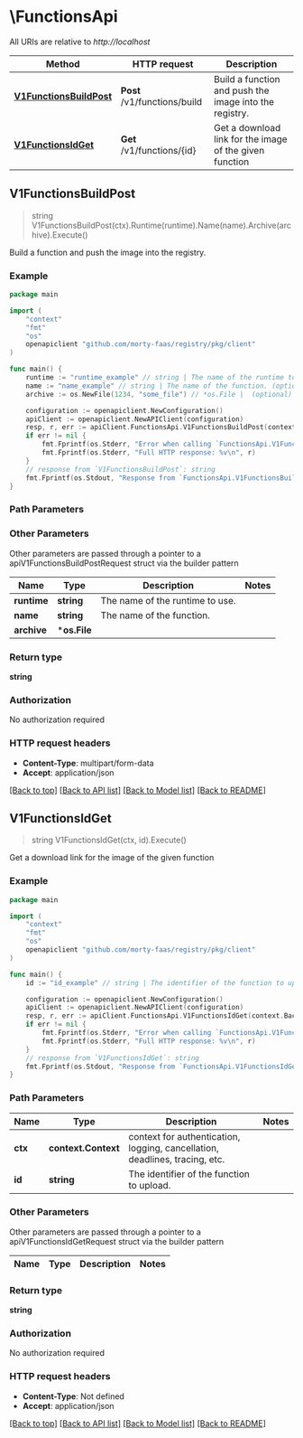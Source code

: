 # \FunctionsApi

All URIs are relative to *http://localhost*

Method | HTTP request | Description
------------- | ------------- | -------------
[**V1FunctionsBuildPost**](FunctionsApi.md#V1FunctionsBuildPost) | **Post** /v1/functions/build | Build a function and push the image into the registry.
[**V1FunctionsIdGet**](FunctionsApi.md#V1FunctionsIdGet) | **Get** /v1/functions/{id} | Get a download link for the image of the given function



## V1FunctionsBuildPost

> string V1FunctionsBuildPost(ctx).Runtime(runtime).Name(name).Archive(archive).Execute()

Build a function and push the image into the registry.

### Example

```go
package main

import (
    "context"
    "fmt"
    "os"
    openapiclient "github.com/morty-faas/registry/pkg/client"
)

func main() {
    runtime := "runtime_example" // string | The name of the runtime to use. (optional)
    name := "name_example" // string | The name of the function. (optional)
    archive := os.NewFile(1234, "some_file") // *os.File |  (optional)

    configuration := openapiclient.NewConfiguration()
    apiClient := openapiclient.NewAPIClient(configuration)
    resp, r, err := apiClient.FunctionsApi.V1FunctionsBuildPost(context.Background()).Runtime(runtime).Name(name).Archive(archive).Execute()
    if err != nil {
        fmt.Fprintf(os.Stderr, "Error when calling `FunctionsApi.V1FunctionsBuildPost``: %v\n", err)
        fmt.Fprintf(os.Stderr, "Full HTTP response: %v\n", r)
    }
    // response from `V1FunctionsBuildPost`: string
    fmt.Fprintf(os.Stdout, "Response from `FunctionsApi.V1FunctionsBuildPost`: %v\n", resp)
}
```

### Path Parameters



### Other Parameters

Other parameters are passed through a pointer to a apiV1FunctionsBuildPostRequest struct via the builder pattern


Name | Type | Description  | Notes
------------- | ------------- | ------------- | -------------
 **runtime** | **string** | The name of the runtime to use. | 
 **name** | **string** | The name of the function. | 
 **archive** | ***os.File** |  | 

### Return type

**string**

### Authorization

No authorization required

### HTTP request headers

- **Content-Type**: multipart/form-data
- **Accept**: application/json

[[Back to top]](#) [[Back to API list]](../README.md#documentation-for-api-endpoints)
[[Back to Model list]](../README.md#documentation-for-models)
[[Back to README]](../README.md)


## V1FunctionsIdGet

> string V1FunctionsIdGet(ctx, id).Execute()

Get a download link for the image of the given function

### Example

```go
package main

import (
    "context"
    "fmt"
    "os"
    openapiclient "github.com/morty-faas/registry/pkg/client"
)

func main() {
    id := "id_example" // string | The identifier of the function to upload.

    configuration := openapiclient.NewConfiguration()
    apiClient := openapiclient.NewAPIClient(configuration)
    resp, r, err := apiClient.FunctionsApi.V1FunctionsIdGet(context.Background(), id).Execute()
    if err != nil {
        fmt.Fprintf(os.Stderr, "Error when calling `FunctionsApi.V1FunctionsIdGet``: %v\n", err)
        fmt.Fprintf(os.Stderr, "Full HTTP response: %v\n", r)
    }
    // response from `V1FunctionsIdGet`: string
    fmt.Fprintf(os.Stdout, "Response from `FunctionsApi.V1FunctionsIdGet`: %v\n", resp)
}
```

### Path Parameters


Name | Type | Description  | Notes
------------- | ------------- | ------------- | -------------
**ctx** | **context.Context** | context for authentication, logging, cancellation, deadlines, tracing, etc.
**id** | **string** | The identifier of the function to upload. | 

### Other Parameters

Other parameters are passed through a pointer to a apiV1FunctionsIdGetRequest struct via the builder pattern


Name | Type | Description  | Notes
------------- | ------------- | ------------- | -------------


### Return type

**string**

### Authorization

No authorization required

### HTTP request headers

- **Content-Type**: Not defined
- **Accept**: application/json

[[Back to top]](#) [[Back to API list]](../README.md#documentation-for-api-endpoints)
[[Back to Model list]](../README.md#documentation-for-models)
[[Back to README]](../README.md)

